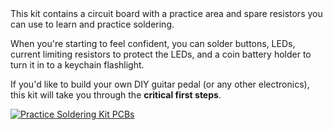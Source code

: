 <div class="row" markdown="1">
  <div class="col-12 col-sm-8" markdown="1">
This kit contains a circuit board with a practice area and spare resistors you can use to learn and practice soldering.

When you're starting to feel confident, you can solder buttons, LEDs, current limiting resistors to protect the LEDs, and a coin battery holder to turn it in to a keychain flashlight.

If you'd like to build your own DIY guitar pedal (or any other electronics), this kit will take you through the **critical first steps**.
  </div>

<div class="col-12 col-sm-4">
  <a class="" data-fancybox href="/img/practice/practice-kit-pcbs.png"><img style="max-height: 300px;" class="img-fluid" src="/img/practice/practice-kit-pcbs.png" alt="Practice Soldering Kit PCBs"/></a>
</div>

